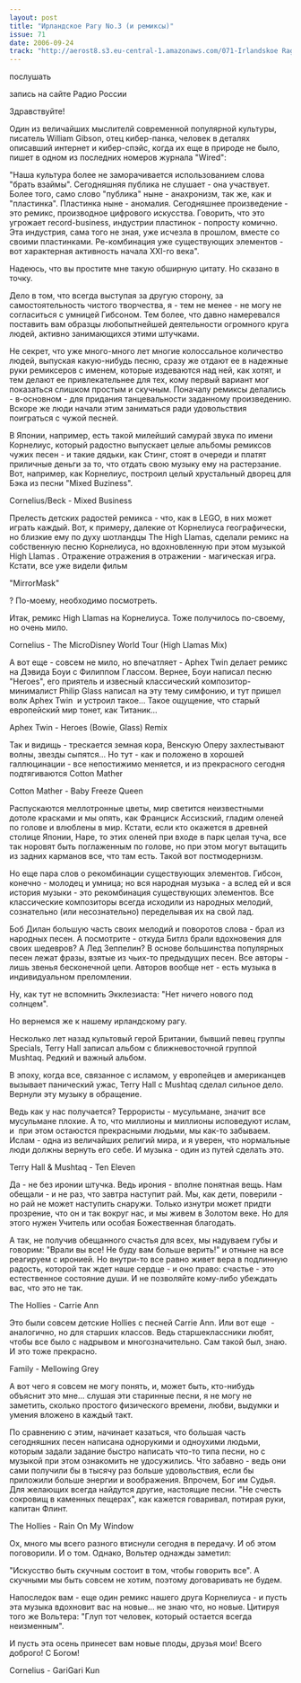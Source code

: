 ```yaml
---
layout: post
title: "Ирландское Рагу No.3 (и ремиксы)"
issue: 71
date: 2006-09-24
track: "http://aerost8.s3.eu-central-1.amazonaws.com/071-Irlandskoe Ragu No.3 (i remiksy).mp3"
---
```


послушать

запись на сайте Радио России

Здравствуйте!

Один из величайших мыслителй современной популярной культуры, писатель William Gibson, отец кибер-панка, человек в деталях описавший интернет и кибер-спэйс, когда их еще в природе не было, пишет в одном из последних номеров журнала "Wired":

"Наша культура более не заморачивается использованием слова "брать взаймы". Сегодняшняя публика не слушает - она участвует. Более того, само слово "публика" ныне - анахронизм, так же, как и "пластинка". Пластинка ныне - аномалия. Сегодняшнее произведение - это ремикс, производное цифрового искусства. Говорить, что это угрожает record-business, индустрии пластинок - попросту комично. Эта индустрия, сама того не зная, уже исчезла в прошлом, вместе со своими пластинками. Ре-комбинация уже существующих элементов - вот характерная активность начала XXI-го века".

Надеюсь, что вы простите мне такую обширную цитату. Но сказано в точку.

Дело в том, что всегда выступая за другую сторону, за самостоятельность чистого творчества, я - тем не менее - не могу не согласиться с умницей Гибсоном. Тем более, что давно намеревался поставить вам образцы любопытнейшей деятельности огромного круга людей, активно занимающихся этими штучками.

Не секрет, что уже много-много лет многие колоссальное количество людей, выпуская какую-нибудь песню, сразу же отдают ее в надежные руки ремиксеров с именем, которые издеваются над ней, как хотят, и тем делают ее привлекательнее для тех, кому первый вариант мог показаться слишком простым и скучным. Поначалу ремиксы делались - в-основном - для придания танцевальности заданному произведению. Вскоре же люди начали этим заниматься ради удовольствия поиграться с чужой песней.

В Японии, например, есть такой милейший самурай звука по имени Корнелиус, который радостно выпускает целые альбомы ремиксов чужих песен - и такие дядьки, как Стинг, стоят в очереди и платят приличные деньги за то, что отдать свою музыку ему на растерзание. Вот, например, как Корнелиус, построил целый хрустальный дворец для Бэка из песни "Mixed Buziness".

Cornelius/Beck - Mixed Business

Прелесть детских радостей ремикса - что, как в LEGO, в них может играть каждый. Вот, к примеру, далекие от Корнелиуса географически, но близкие ему по духу шотландцы The High Llamas, сделали ремикс на собственную песню Корнелиуса, но вдохновленную при этом музыкой High Llamas . Отражение отражения в отражении - магическая игра. Кстати, все уже видели фильм

"MirrorMask"

? По-моему, необходимо посмотреть.

Итак, ремикс High Llamas на Корнелиуса. Тоже получилось по-своему, но очень мило.

Cornelius - The MicroDisney World Tour (High Llamas Mix)

А вот еще - совсем не мило, но впечатляет - Aphex Twin делает ремикс на Дэвида Боуи с Филиппом Глассом. Вернее, Боуи написал песню "Heroes", его приятель и извесный классический композитор-минималист Philip Glass написал на эту тему симфонию, и тут пришел волк Aphex Twin  и устроил такое... Такое ощущение, что старый европейский мир тонет, как Титаник...

Aphex Twin - Heroes (Bowie, Glass) Remiх

Так и видищь - трескается земная кора, Венскую Оперу захлестывают волны, звезды сыпятся... Но тут - как и положено в хорошей галлюцинации - все непостижимо меняется, и из прекрасного сегодня подтягиваются Cotton Mather

Сotton Mather - Baby Freeze Queen

Распускаются меллотронные цветы, мир светится неизвестными дотоле красками и мы опять, как Франциск Ассизский, гладим оленей по голове и влюблены в мир. Кстати, если кто окажется в древней столице Японии, Наре, то этих оленей при входе в парк целая туча, все так норовят быть поглаженным по голове, но при этом могут вытащить из задних карманов все, что там есть. Такой вот постмодернизм.

Но еще пара слов о рекомбинации существующих элементов. Гибсон, конечно - молодец и умница; но вся народная музыка - а вслед ей и вся история музыки - это рекомбинация существующих элементов. Все классические композиторы всегда исходили из народных мелодий, сознательно (или несознательно) переделывая их на свой лад.

Боб Дилан большую часть своих мелодий и поворотов слова - брал из народных песен. А посмотрите - откуда Битлз брали вдохновения для своих шедевров? А Лед Зеппелин? В основе большинства популярных песен лежат фразы, взятые из чьих-то предыдущих песен. Все авторы - лишь звенья бесконечной цепи. Авторов вообще нет - есть музыка в индивидуальном преломлении.

Ну, как тут не вспомнить Экклезиаста: "Нет ничего нового под солнцем".

Но вернемся же к нашему ирландскому рагу.

Несколько лет назад культовый герой Британии, бывший певец группы Specials, Terry Hall записал альбом с ближневосточной группой Mushtaq. Редкий и важный альбом.

В эпоху, когда все, связанное с исламом, у европейцев и американцев вызывает панический ужас, Terry Hall с Mushtaq сделал сильное дело. Вернули эту музыку в обращение.

Ведь как у нас получается? Террористы - мусульмане, значит все мусульмане плохие. А то, что миллионы и миллионы исповедуют ислам, и  при этом остаюстся прекрасными людьми, мы как-то забываем. Ислам - одна из величайших религий мира, и я уверен, что нормальные люди должны вернуть его себе. И музыка - один из путей сделать это.

Terry Hall & Mushtaq - Ten Eleven

Да - не без иронии штучка. Ведь ирония - вполне понятная вещь. Нам обещали - и не раз, что завтра наступит рай. Мы, как дети, поверили - но рай не может наступить снаружи. Только изнутри может придти прозрение, что он и так вокруг нас, и мы живем в Золотом веке. Но для этого нужен Учитель или особая Божественная благодать.

А так, не получив обещанного счастья для всех, мы надуваем губы и говорим: "Врали вы все! Не буду вам больше верить!" и отныне на все реагируем с иронией. Но внутри-то все равно живет вера в подлинную радость, которой так ждет наше сердце - и оно право: счастье - это естественное состояние души. И не позволяйте кому-либо убеждать вас, что это не так.

The Hollies - Carrie Ann

Это были совсем детские Hollies с песней Carrie Ann. Или вот еще  - аналогично, но для старших классов. Ведь старшеклассники любят, чтобы все было с надрывом и многозначительно. Сам такой был, знаю. И это тоже прекрасно.

Family - Mellowing Grey

А вот чего я совсем не могу понять, и, может быть, кто-нибудь объяснит это мне... слушая эти старинные песни, я не могу не заметить, сколько простого физического времени, любви, выдумки и умения вложено в каждый такт.

По сравнению с этим, начинает казаться, что большая часть сегодняшних песен написана однорукими и одноухими людьми, которым задали задание быстро написать что-то типа песни, но с музыкой при этом ознакомить не удосужились. Что забавно - ведь они сами получили бы в тысячу раз больше удовольствия, если бы приложили больше энергии и воображения. Впрочем, Бог им Судья. Для желающих всегда найдутся другие, настоящие песни. "Не счесть сокровищ в каменных пещерах", как кажется говаривал, потирая руки, капитан Флинт.

The Hollies - Rain On My Window

Ох, много мы всего разного втиснули сегодня в передачу. И об этом поговорили. И о том. Однако, Вольтер однажды заметил:

"Искусство быть скучным состоит в том, чтобы говорить все". А скучными мы быть совсем не хотим, поэтому договаривать не будем.

Напоследок вам - еще один ремикс нашего друга Корнелиуса - и пусть эта музыка вдохновит вас на новые... не знаю что, но новые. Цитируя того же Вольтера: "Глуп тот человек, который остается всегда неизменным".

И пусть эта осень принесет вам новые плоды, друзья мои! Всего доброго! С Богом!

Сornelius - GariGari Kun

